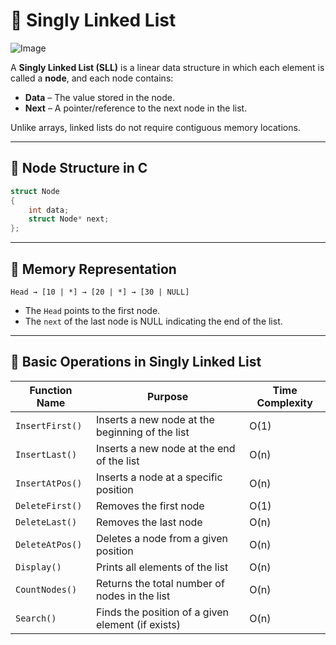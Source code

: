 # 🔹 Singly Linked List

![Image](https://github.com/user-attachments/assets/e54ab697-3f97-4a85-afac-dea5d6eb2e35)

A **Singly Linked List (SLL)** is a linear data structure in which each element is called a **node**, and each node contains:
- **Data** – The value stored in the node.
- **Next** – A pointer/reference to the next node in the list.  

Unlike arrays, linked lists do not require contiguous memory locations.

---

## 🔹 Node Structure in C

```c
struct Node
{
    int data;
    struct Node* next;
};
```
---

## 🔹 Memory Representation
```
Head → [10 | *] → [20 | *] → [30 | NULL]
```
* The `Head` points to the first node.
* The `next` of the last node is NULL indicating the end of the list.

---

## 🔹 Basic Operations in Singly Linked List

| Function Name       | Purpose                                              | Time Complexity |
|---------------------|------------------------------------------------------|-----------------|
| `InsertFirst()`     | Inserts a new node at the beginning of the list      | O(1)            |
| `InsertLast()`      | Inserts a new node at the end of the list            | O(n)            |
| `InsertAtPos()`     | Inserts a node at a specific position                | O(n)            |
| `DeleteFirst()`     | Removes the first node                               | O(1)            |
| `DeleteLast()`      | Removes the last node                                | O(n)            |
| `DeleteAtPos()`     | Deletes a node from a given position                 | O(n)            |
| `Display()`         | Prints all elements of the list                      | O(n)            |
| `CountNodes()`      | Returns the total number of nodes in the list        | O(n)            |
| `Search()`          | Finds the position of a given element (if exists)    | O(n)            |

